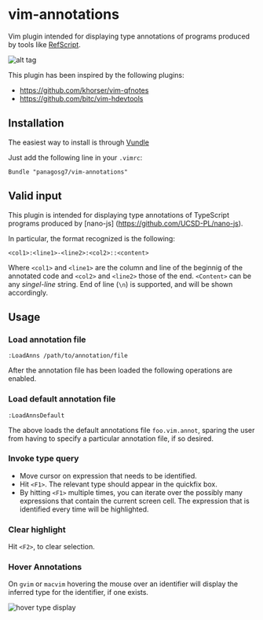 vim-annotations
===============

Vim plugin intended for displaying type annotations of programs produced by
tools like [RefScript](https://github.com/UCSD-PL/RefScript).

![alt tag](https://raw.githubusercontent.com/panagosg7/vim-annotations/master/doc/neg.png)

This plugin has been inspired by the following plugins:
 - https://github.com/khorser/vim-qfnotes
 - https://github.com/bitc/vim-hdevtools



## Installation

The easiest way to install is through [Vundle](https://github.com/gmarik/Vundle.vim)

Just add the following line in your `.vimrc`:

    Bundle "panagosg7/vim-annotations"



## Valid input

This plugin is intended for displaying type annotations of TypeScript programs
produced by [nano-js] (https://github.com/UCSD-PL/nano-js).

In particular, the format recognized is the following:

    <col1>:<line1>-<line2>:<col2>::<content>

Where `<col1>` and `<line1>` are the column and line of the beginnig of the
annotated code and `<col2>` and `<line2>` those of the end. `<Content>` can be
any _singel-line_ string. End of line (`\n`) is supported, and will be shown
accordingly.



## Usage

### Load annotation file

    :LoadAnns /path/to/annotation/file

After the annotation file has been loaded the following operations are enabled.

### Load default annotation file

    :LoadAnnsDefault

The above loads the default annotations file `foo.vim.annot`, sparing the user
from having to specify a particular annotation file, if so desired.

### Invoke type query

 - Move cursor on expression that needs to be identified.
 - Hit `<F1>`. The relevant type should appear in the quickfix box.
 - By hitting `<F1>` multiple times, you can iterate over the possibly many
   expressions that contain the current screen cell. The expression that is 
   identified every time will be highlighted.


### Clear highlight

Hit `<F2>`, to clear selection.

### Hover Annotations

On `gvim` or `macvim` hovering the mouse over an identifier will display the
inferred type for the identifier, if one exists.


![hover type display](https://raw.githubusercontent.com/panagosg7/vim-annotations/master/doc/balloon.png)


